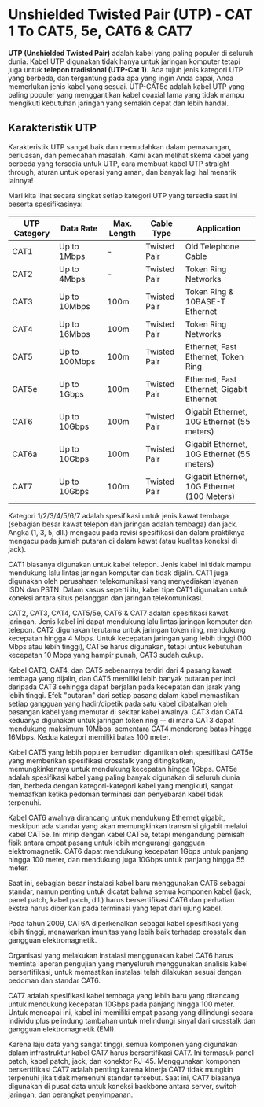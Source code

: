 # Unshielded Twisted Pair (UTP) - CAT 1 To CAT5, 5e, CAT6 & CAT7

**UTP (Unshielded Twisted Pair)** adalah kabel yang paling populer di seluruh dunia. Kabel UTP digunakan tidak hanya untuk jaringan komputer tetapi juga untuk **telepon tradisional (UTP-Cat 1).** Ada tujuh jenis kategori UTP yang berbeda, dan tergantung pada apa yang ingin Anda capai, Anda memerlukan jenis kabel yang sesuai. UTP-CAT5e adalah kabel UTP yang paling populer yang menggantikan kabel coaxial lama yang tidak mampu mengikuti kebutuhan jaringan yang semakin cepat dan lebih handal.

## Karakteristik UTP
Karakteristik UTP sangat baik dan memudahkan dalam pemasangan, perluasan, dan pemecahan masalah. Kami akan melihat skema kabel yang berbeda yang tersedia untuk UTP, cara membuat kabel UTP straight through, aturan untuk operasi yang aman, dan banyak lagi hal menarik lainnya!

Mari kita lihat secara singkat setiap kategori UTP yang tersedia saat ini beserta spesifikasinya:

| UTP Category | Data Rate     | Max. Length | Cable Type   | Application                                 |
| ------------ | ------------- | ----------- | ------------ | ------------------------------------------- |
| CAT1         | Up to 1Mbps   | -           | Twisted Pair | Old Telephone Cable                         |
| CAT2         | Up to 4Mbps   | -           | Twisted Pair | Token Ring Networks                         |
| CAT3         | Up to 10Mbps  | 100m        | Twisted Pair | Token Ring & 10BASE-T Ethernet              |
| CAT4         | Up to 16Mbps  | 100m        | Twisted Pair | Token Ring Networks                         |
| CAT5         | Up to 100Mbps | 100m        | Twisted Pair | Ethernet, Fast Ethernet, Token Ring         |
| CAT5e        | Up to 1Gbps   | 100m        | Twisted Pair | Ethernet, Fast Ethernet, Gigabit Ethernet   |
| CAT6         | Up to 10Gbps  | 100m        | Twisted Pair | Gigabit Ethernet, 10G Ethernet (55 meters)  |
| CAT6a        | Up to 10Gbps  | 100m        | Twisted Pair | Gigabit Ethernet, 10G Ethernet (55 meters)  |
| CAT7         | Up to 10Gbps  | 100m        | Twisted Pair | Gigabit Ethernet, 10G Ethernet (100 Meters) |

Kategori 1/2/3/4/5/6/7 adalah spesifikasi untuk jenis kawat tembaga (sebagian besar kawat telepon dan jaringan adalah tembaga) dan jack. Angka (1, 3, 5, dll.) mengacu pada revisi spesifikasi dan dalam praktiknya mengacu pada jumlah putaran di dalam kawat (atau kualitas koneksi di jack).

CAT1 biasanya digunakan untuk kabel telepon. Jenis kabel ini tidak mampu mendukung lalu lintas jaringan komputer dan tidak dijalin. CAT1 juga digunakan oleh perusahaan telekomunikasi yang menyediakan layanan ISDN dan PSTN. Dalam kasus seperti itu, kabel tipe CAT1 digunakan untuk koneksi antara situs pelanggan dan jaringan telekomunikasi.

CAT2, CAT3, CAT4, CAT5/5e, CAT6 & CAT7 adalah spesifikasi kawat jaringan. Jenis kabel ini dapat mendukung lalu lintas jaringan komputer dan telepon. CAT2 digunakan terutama untuk jaringan token ring, mendukung kecepatan hingga 4 Mbps. Untuk kecepatan jaringan yang lebih tinggi (100 Mbps atau lebih tinggi), CAT5e harus digunakan, tetapi untuk kebutuhan kecepatan 10 Mbps yang hampir punah, CAT3 sudah cukup.

Kabel CAT3, CAT4, dan CAT5 sebenarnya terdiri dari 4 pasang kawat tembaga yang dijalin, dan CAT5 memiliki lebih banyak putaran per inci daripada CAT3 sehingga dapat berjalan pada kecepatan dan jarak yang lebih tinggi. Efek "putaran" dari setiap pasang dalam kabel memastikan setiap gangguan yang hadir/dipetik pada satu kabel dibatalkan oleh pasangan kabel yang memutar di sekitar kabel awalnya. CAT3 dan CAT4 keduanya digunakan untuk jaringan token ring -- di mana CAT3 dapat mendukung maksimum 10Mbps, sementara CAT4 mendorong batas hingga 16Mbps. Kedua kategori memiliki batas 100 meter.

Kabel CAT5 yang lebih populer kemudian digantikan oleh spesifikasi CAT5e yang memberikan spesifikasi crosstalk yang ditingkatkan, memungkinkannya untuk mendukung kecepatan hingga 1Gbps. CAT5e adalah spesifikasi kabel yang paling banyak digunakan di seluruh dunia dan, berbeda dengan kategori-kategori kabel yang mengikuti, sangat memaafkan ketika pedoman terminasi dan penyebaran kabel tidak terpenuhi.

Kabel CAT6 awalnya dirancang untuk mendukung Ethernet gigabit, meskipun ada standar yang akan memungkinkan transmisi gigabit melalui kabel CAT5e. Ini mirip dengan kabel CAT5e, tetapi mengandung pemisah fisik antara empat pasang untuk lebih mengurangi gangguan elektromagnetik. CAT6 dapat mendukung kecepatan 1Gbps untuk panjang hingga 100 meter, dan mendukung juga 10Gbps untuk panjang hingga 55 meter.

Saat ini, sebagian besar instalasi kabel baru menggunakan CAT6 sebagai standar, namun penting untuk dicatat bahwa semua komponen kabel (jack, panel patch, kabel patch, dll.) harus bersertifikasi CAT6 dan perhatian ekstra harus diberikan pada terminasi yang tepat dari ujung kabel.

Pada tahun 2009, CAT6A diperkenalkan sebagai kabel spesifikasi yang lebih tinggi, menawarkan imunitas yang lebih baik terhadap crosstalk dan gangguan elektromagnetik.

Organisasi yang melakukan instalasi menggunakan kabel CAT6 harus meminta laporan pengujian yang menyeluruh menggunakan analisis kabel bersertifikasi, untuk memastikan instalasi telah dilakukan sesuai dengan pedoman dan standar CAT6.

CAT7 adalah spesifikasi kabel tembaga yang lebih baru yang dirancang untuk mendukung kecepatan 10Gbps pada panjang hingga 100 meter. Untuk mencapai ini, kabel ini memiliki empat pasang yang dilindungi secara individu plus pelindung tambahan untuk melindungi sinyal dari crosstalk dan gangguan elektromagnetik (EMI).

Karena laju data yang sangat tinggi, semua komponen yang digunakan dalam infrastruktur kabel CAT7 harus bersertifikasi CAT7. Ini termasuk panel patch, kabel patch, jack, dan konektor RJ-45. Menggunakan komponen bersertifikasi CAT7 adalah penting karena kinerja CAT7 tidak mungkin terpenuhi jika tidak memenuhi standar tersebut. Saat ini, CAT7 biasanya digunakan di pusat data untuk koneksi backbone antara server, switch jaringan, dan perangkat penyimpanan.